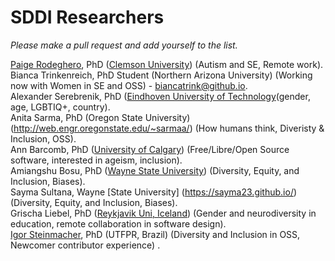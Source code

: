 # SDDI Researchers
*Please make a pull request and add yourself to the list.*   

[Paige Rodeghero](paigerodeghero.com), PhD ([Clemson University](www.clemsonhfse.com)) (Autism and SE, Remote work).     
Bianca Trinkenreich, PhD Student (Northern Arizona University) (Working now with Women in SE and OSS) - biancatrink@github.io.  
Alexander Serebrenik, PhD ([Eindhoven University of Technology](https://www.win.tue.nl/~aserebre/)(gender, age, LGBTIQ+, country).   
Anita Sarma, PhD (Oregon State University) (http://web.engr.oregonstate.edu/~sarmaa/) (How humans think, Diveristy & Inclusion, OSS).  
Ann Barcomb, PhD ([University of Calgary](https://www.ucalgary.ca/)) (Free/Libre/Open Source software, interested in ageism, inclusion).  
Amiangshu Bosu, PhD ([Wayne State University](www.amiangshu.com)) (Diversity, Equity, and Inclusion, Biases).   
Sayma Sultana, Wayne [State University] (https://sayma23.github.io/) (Diversity, Equity, and Inclusion, Biases).  
Grischa Liebel, PhD ([Reykjavik Uni, Iceland](https://ru.is)) (Gender and neurodiversity in education, remote collaboration in software design).     
[Igor Steinmacher](www.igor.pro.br), PhD (UTFPR, Brazil) (Diversity and Inclusion in OSS, Newcomer contributor experience) .


